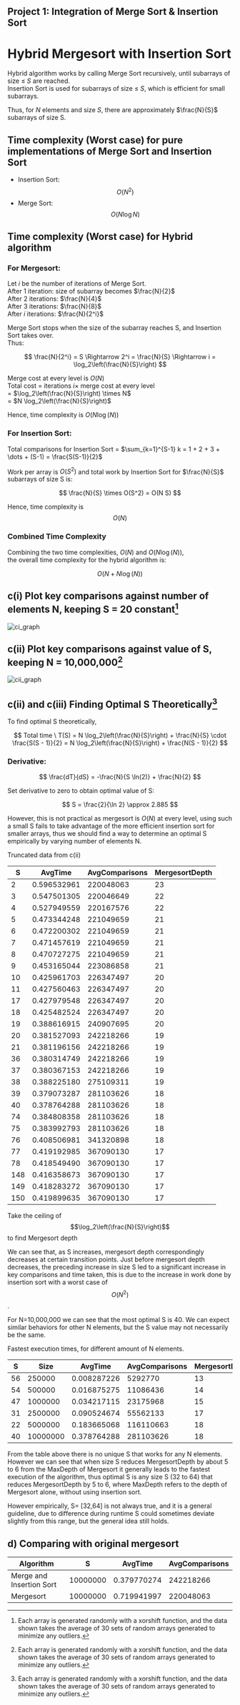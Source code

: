 ## Project 1: Integration of Merge Sort & Insertion Sort
# Hybrid Mergesort with Insertion Sort

Hybrid algorithm works by calling Merge Sort recursively, until subarrays of size ≤ $S$ are reached.  
Insertion Sort is used for subarrays of size ≤ $S$, which is efficient for small subarrays.

Thus, for $N$ elements and size $S$, there are approximately $\frac{N}{S}$ subarrays of size S.

## Time complexity (Worst case) for pure implementations of Merge Sort and Insertion Sort

- Insertion Sort: $$O(N^2)$$
- Merge Sort: $$O(N \log N)$$

## Time complexity (Worst case) for Hybrid algorithm

### For **Mergesort:**

Let $i$ be the number of iterations of Merge Sort.  
After 1 iteration: size of subarray becomes $\frac{N}{2}$  
After 2 iterations: $\frac{N}{4}$  
After 3 iterations: $\frac{N}{8}$  
After $i$ iterations: $\frac{N}{2^i}$  

Merge Sort stops when the size of the subarray reaches S, and Insertion Sort takes over.  
Thus:

$$
\frac{N}{2^i} = S \Rightarrow 2^i = \frac{N}{S} \Rightarrow i = \log_2\left(\frac{N}{S}\right)
$$

Merge cost at every level is $O(N)$  
Total cost = iterations $i \times$ merge cost at every level  
= $\log_2\left(\frac{N}{S}\right) \times N$  
= $N \log_2\left(\frac{N}{S}\right)$

Hence, time complexity is $O\left(N \log (N)\right)$

### For **Insertion Sort:**

Total comparisons for Insertion Sort = $\sum_{k=1}^{S-1} k = 1 + 2 + 3 + \dots + (S-1) = \frac{S(S-1)}{2}$

Work per array is $O(S^2)$ and total work by Insertion Sort for $\frac{N}{S}$ subarrays of size S is:

$$
\frac{N}{S} \times O(S^2) = O(N S)
$$

Hence, time complexity is $$O(N)$$

### Combined Time Complexity

Combining the two time complexities, $O(N)$ and $O\left(N \log (N)\right)$,  
the overall time complexity for the hybrid algorithm is:

$$
O\left(N + N \log (N)\right)
$$


## c(i) Plot key comparisons against number of elements N, keeping S = 20 constant[^data-note]

![ci_graph](photos/ci.png)


## c(ii) Plot key comparisons against value of S, keeping N = 10,000,000[^data-note]

![cii_graph](photos/cii.png)

## c(ii) and c(iii) Finding Optimal S Theoretically[^data-note]

To find optimal S theoretically,  

$$
Total time \ T(S) = N \log_2\left(\frac{N}{S}\right) + \frac{N}{S} \cdot \frac{S(S - 1)}{2} = N \log_2\left(\frac{N}{S}\right) + \frac{N(S - 1)}{2}
$$

### Derivative:

$$
\frac{dT}{dS} = -\frac{N}{S \ln(2)} + \frac{N}{2}
$$

Set derivative to zero to obtain optimal value of S:

$$
S = \frac{2}{\ln 2} \approx 2.885
$$

However, this is not practical as mergesort is $O(N)$ at every level, using such a small S fails to take advantage of the more efficient insertion sort for smaller arrays, thus we should find a way to determine an optimal S empirically by varying number of elements N. 

Truncated data from c(ii)

| S | AvgTime | AvgComparisons | MergesortDepth |
|---|---------|----------------|----------------|
| 2 | 0.596532961 | 220048063 | 23 |
| 3 | 0.547501305 | 220046649 | 22 |
| 4 | 0.527949559 | 220167576 | 22 |
| 5 | 0.473344248 | 221049659 | 21 |
| 6 | 0.472200302 | 221049659 | 21 |
| 7 | 0.471457619 | 221049659 | 21 |
| 8 | 0.470727275 | 221049659 | 21 |
| 9 | 0.453165044 | 223086858 | 21 |
| 10 | 0.425961703 | 226347497 | 20 |
| 11 | 0.427560463 | 226347497 | 20 |
| 17 | 0.427979548 | 226347497 | 20 |
| 18 | 0.425482524 | 226347497 | 20 |
| 19 | 0.388616915 | 240907695 | 20 |
| 20 | 0.381527093 | 242218266 | 19 |
| 21 | 0.381196156 | 242218266 | 19 |
| 36 | 0.380314749 | 242218266 | 19 |
| 37 | 0.380367153 | 242218266 | 19 |
| 38 | 0.388225180 | 275109311 | 19 |
| 39 | 0.379073287 | 281103626 | 18 |
| 40 | 0.378764288 | 281103626 | 18 |
| 74 | 0.384808358 | 281103626 | 18 |
| 75 | 0.383992793 | 281103626 | 18 |
| 76 | 0.408506981 | 341320898 | 18 |
| 77 | 0.419192985 | 367090130 | 17 |
| 78 | 0.418549490 | 367090130 | 17 |
| 148 | 0.416358673 | 367090130 | 17 |
| 149 | 0.418283272 | 367090130 | 17 |
| 150 | 0.419899635 | 367090130 | 17 |



Take the ceiling of $$\log_2\left(\frac{N}{S}\right)$$ to find Mergesort depth

We can see that, as S increases, mergesort depth correspondingly decreases at certain transition points. Just before mergesort depth decreases, the preceding increase in size S led to a significant increase in key comparisons and time taken, this is due to the increase in work done by insertion sort with a worst case of $$O(N^2)$$. 

For N=10,000,000 we can see that the most optimal S is 40. We can expect similar behaviors for other N elements, but the S value may not necessarily be the same.

Fastest execution times, for different amount of N elements. 

| S | Size | AvgTime | AvgComparisons | MergesortDepth | MaxDepth |
|---|------|---------|----------------|----------------|----------|
| 56 | 250000 | 0.008287226 | 5292770 | 13 | 18 |
| 54 | 500000 | 0.016875275 | 11086436 | 14 | 19 |
| 47 | 1000000 | 0.034217115 | 23175968 | 15 | 20 |
| 31 | 2500000 | 0.090524674 | 55562133 | 17 | 22 |
| 22 | 5000000 | 0.183665068 | 116110663 | 18 | 23 |
| 40 | 10000000 | 0.378764288 | 281103626 | 18 | 24 |

From the table above there is no unique S that works for any N elements. However we can see that when size S reduces MergesortDepth by about 5 to 6 from the MaxDepth of Mergesort it generally leads to the fastest execution of the algorithm, thus optimal S is any size S (32 to 64) that reduces MergesortDepth by 5 to 6, where MaxDepth refers to the depth of Mergesort alone, without using insertion sort.

However empirically, S= [32,64] is not always true, and it is a general guideline, due to difference during runtime S could sometimes deviate slightly from this range, but the general idea still holds.

## d) Comparing with original mergesort 
|Algorithm | S | AvgTime | AvgComparisons |
|-------------------------|---|---------|----------------|
| Merge and Insertion Sort | 10000000 | 0.379770274 |242218266 |
| Mergesort | 10000000 | 0.719941997 | 220048063 |


[^data-note]: Each array is generated randomly with a xorshift function, and the data shown takes the average of 30 sets of random arrays generated to minimize any outliers.






















